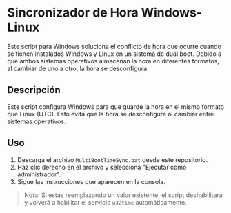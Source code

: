 # Sincronizador de Hora Windows-Linux

Este script para Windows soluciona el conflicto de hora que ocurre cuando se tienen instalados Windows y Linux en un sistema de dual boot. Debido a que ambos sistemas operativos almacenan la hora en diferentes formatos, al cambiar de uno a otro, la hora se desconfigura.

## Descripción

Este script configura Windows para que guarde la hora en el mismo formato que Linux (UTC). Esto evita que la hora se desconfigure al cambiar entre sistemas operativos.

## Uso

1. Descarga el archivo `MultiBootTimeSync.bat` desde este repositorio.
2. Haz clic derecho en el archivo y selecciona "Ejecutar como administrador".
3. Sigue las instrucciones que aparecen en la consola.

> Nota: Si estás reemplazando un valor existente, el script deshabilitará y volverá a habilitar el servicio `w32time` automáticamente.

